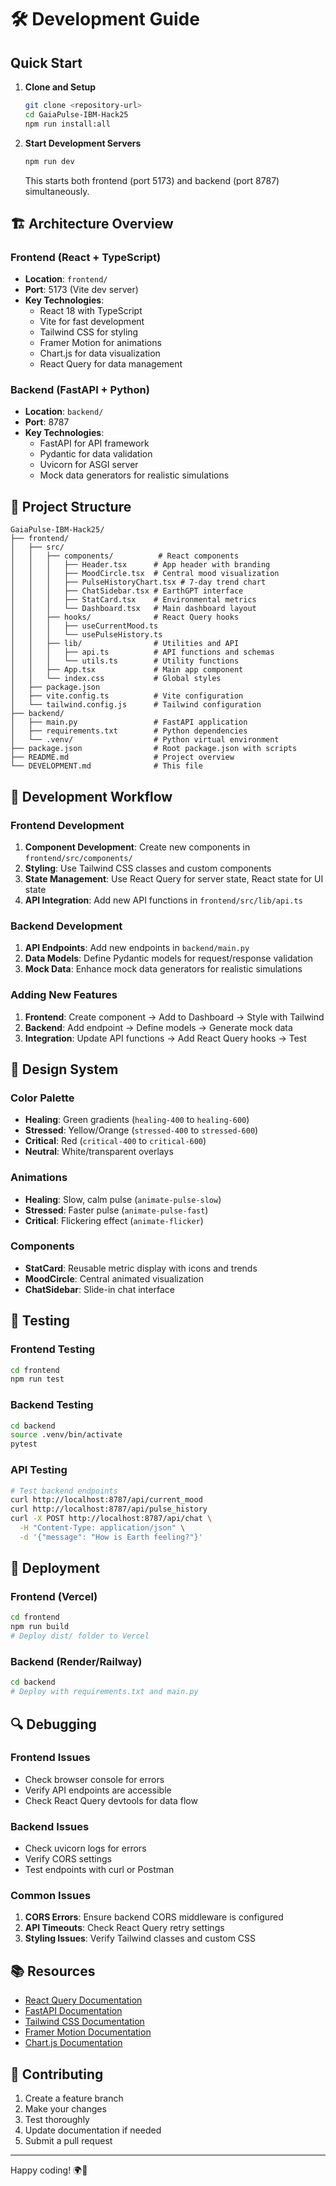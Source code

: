 # 🛠️ Development Guide

## Quick Start

1. **Clone and Setup**
   ```bash
   git clone <repository-url>
   cd GaiaPulse-IBM-Hack25
   npm run install:all
   ```

2. **Start Development Servers**
   ```bash
   npm run dev
   ```
   This starts both frontend (port 5173) and backend (port 8787) simultaneously.

## 🏗️ Architecture Overview

### Frontend (React + TypeScript)
- **Location**: `frontend/`
- **Port**: 5173 (Vite dev server)
- **Key Technologies**:
  - React 18 with TypeScript
  - Vite for fast development
  - Tailwind CSS for styling
  - Framer Motion for animations
  - Chart.js for data visualization
  - React Query for data management

### Backend (FastAPI + Python)
- **Location**: `backend/`
- **Port**: 8787
- **Key Technologies**:
  - FastAPI for API framework
  - Pydantic for data validation
  - Uvicorn for ASGI server
  - Mock data generators for realistic simulations

## 📁 Project Structure

```
GaiaPulse-IBM-Hack25/
├── frontend/
│   ├── src/
│   │   ├── components/          # React components
│   │   │   ├── Header.tsx      # App header with branding
│   │   │   ├── MoodCircle.tsx  # Central mood visualization
│   │   │   ├── PulseHistoryChart.tsx # 7-day trend chart
│   │   │   ├── ChatSidebar.tsx # EarthGPT interface
│   │   │   ├── StatCard.tsx    # Environmental metrics
│   │   │   └── Dashboard.tsx   # Main dashboard layout
│   │   ├── hooks/              # React Query hooks
│   │   │   ├── useCurrentMood.ts
│   │   │   └── usePulseHistory.ts
│   │   ├── lib/                # Utilities and API
│   │   │   ├── api.ts          # API functions and schemas
│   │   │   └── utils.ts        # Utility functions
│   │   ├── App.tsx             # Main app component
│   │   └── index.css           # Global styles
│   ├── package.json
│   ├── vite.config.ts          # Vite configuration
│   └── tailwind.config.js      # Tailwind configuration
├── backend/
│   ├── main.py                 # FastAPI application
│   ├── requirements.txt        # Python dependencies
│   └── .venv/                  # Python virtual environment
├── package.json                # Root package.json with scripts
├── README.md                   # Project overview
└── DEVELOPMENT.md              # This file
```

## 🔧 Development Workflow

### Frontend Development
1. **Component Development**: Create new components in `frontend/src/components/`
2. **Styling**: Use Tailwind CSS classes and custom components
3. **State Management**: Use React Query for server state, React state for UI state
4. **API Integration**: Add new API functions in `frontend/src/lib/api.ts`

### Backend Development
1. **API Endpoints**: Add new endpoints in `backend/main.py`
2. **Data Models**: Define Pydantic models for request/response validation
3. **Mock Data**: Enhance mock data generators for realistic simulations

### Adding New Features
1. **Frontend**: Create component → Add to Dashboard → Style with Tailwind
2. **Backend**: Add endpoint → Define models → Generate mock data
3. **Integration**: Update API functions → Add React Query hooks → Test

## 🎨 Design System

### Color Palette
- **Healing**: Green gradients (`healing-400` to `healing-600`)
- **Stressed**: Yellow/Orange (`stressed-400` to `stressed-600`)
- **Critical**: Red (`critical-400` to `critical-600`)
- **Neutral**: White/transparent overlays

### Animations
- **Healing**: Slow, calm pulse (`animate-pulse-slow`)
- **Stressed**: Faster pulse (`animate-pulse-fast`)
- **Critical**: Flickering effect (`animate-flicker`)

### Components
- **StatCard**: Reusable metric display with icons and trends
- **MoodCircle**: Central animated visualization
- **ChatSidebar**: Slide-in chat interface

## 🧪 Testing

### Frontend Testing
```bash
cd frontend
npm run test
```

### Backend Testing
```bash
cd backend
source .venv/bin/activate
pytest
```

### API Testing
```bash
# Test backend endpoints
curl http://localhost:8787/api/current_mood
curl http://localhost:8787/api/pulse_history
curl -X POST http://localhost:8787/api/chat \
  -H "Content-Type: application/json" \
  -d '{"message": "How is Earth feeling?"}'
```

## 🚀 Deployment

### Frontend (Vercel)
```bash
cd frontend
npm run build
# Deploy dist/ folder to Vercel
```

### Backend (Render/Railway)
```bash
cd backend
# Deploy with requirements.txt and main.py
```

## 🔍 Debugging

### Frontend Issues
- Check browser console for errors
- Verify API endpoints are accessible
- Check React Query devtools for data flow

### Backend Issues
- Check uvicorn logs for errors
- Verify CORS settings
- Test endpoints with curl or Postman

### Common Issues
1. **CORS Errors**: Ensure backend CORS middleware is configured
2. **API Timeouts**: Check React Query retry settings
3. **Styling Issues**: Verify Tailwind classes and custom CSS

## 📚 Resources

- [React Query Documentation](https://tanstack.com/query/latest)
- [FastAPI Documentation](https://fastapi.tiangolo.com/)
- [Tailwind CSS Documentation](https://tailwindcss.com/docs)
- [Framer Motion Documentation](https://www.framer.com/motion/)
- [Chart.js Documentation](https://www.chartjs.org/docs/)

## 🤝 Contributing

1. Create a feature branch
2. Make your changes
3. Test thoroughly
4. Update documentation if needed
5. Submit a pull request

---

Happy coding! 🌍💚

